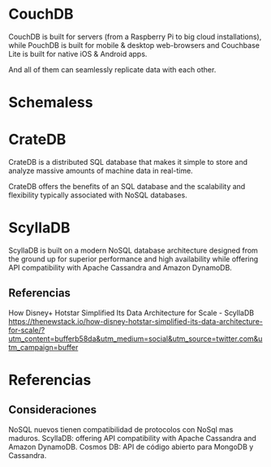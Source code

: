 
# CouchDB

CouchDB is built for servers (from a Raspberry Pi to big cloud installations), while PouchDB is built for mobile & desktop web-browsers and Couchbase Lite is built for native iOS & Android apps.

And all of them can seamlessly replicate data with each other.



# Schemaless 


# CrateDB

CrateDB is a distributed SQL database that makes it simple to store and analyze massive amounts of machine data in real-time.

CrateDB offers the benefits of an SQL database and the scalability and flexibility typically associated with NoSQL databases. 

# ScyllaDB 


ScyllaDB is built on a modern NoSQL database architecture designed from the ground up for superior performance and high availability while offering API compatibility with Apache Cassandra and Amazon DynamoDB.


## Referencias
How Disney+ Hotstar Simplified Its Data Architecture for Scale - ScyllaDB
https://thenewstack.io/how-disney-hotstar-simplified-its-data-architecture-for-scale/?utm_content=bufferb58da&utm_medium=social&utm_source=twitter.com&utm_campaign=buffer


# Referencias

## Consideraciones

NoSQL nuevos tienen compatibilidad de protocolos con NoSql mas maduros.
ScyllaDB: offering API compatibility with Apache Cassandra and Amazon DynamoDB.
Cosmos DB: API de código abierto para MongoDB y Cassandra.